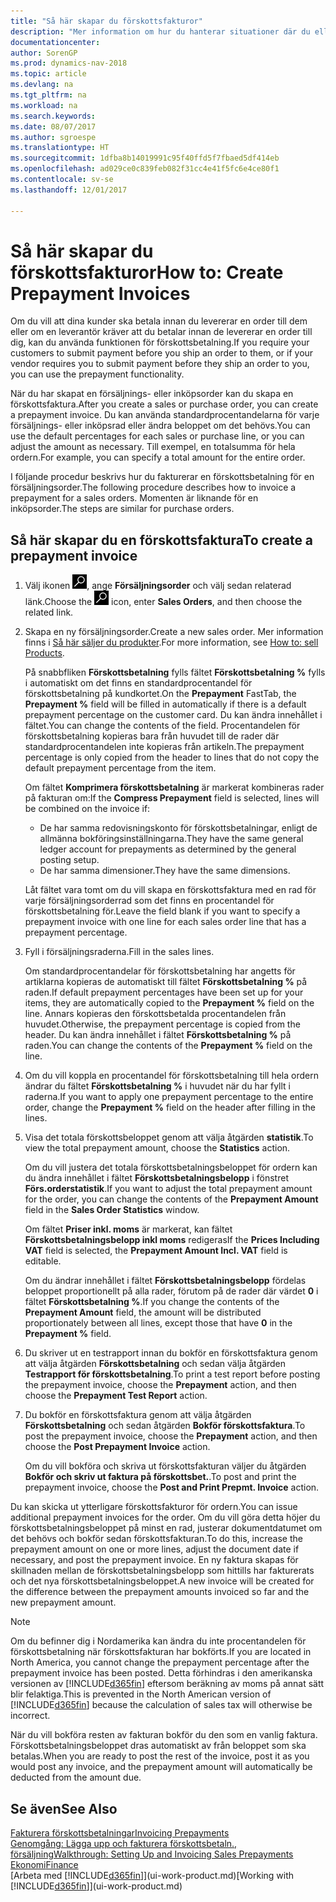 ```yaml
---
title: "Så här skapar du förskottsfakturor"
description: "Mer information om hur du hanterar situationer där du eller leverantören kräver förskottsbetalning."
documentationcenter: 
author: SorenGP
ms.prod: dynamics-nav-2018
ms.topic: article
ms.devlang: na
ms.tgt_pltfrm: na
ms.workload: na
ms.search.keywords: 
ms.date: 08/07/2017
ms.author: sgroespe
ms.translationtype: HT
ms.sourcegitcommit: 1dfba8b14019991c95f40ffd5f7fbaed5df414eb
ms.openlocfilehash: ad029ce0c839feb082f31cc4e41f5fc6e4ce80f1
ms.contentlocale: sv-se
ms.lasthandoff: 12/01/2017

---
```

# <a name="how-to-create-prepayment-invoices"></a><span data-ttu-id="a316b-103">Så här skapar du förskottsfakturor</span><span class="sxs-lookup"><span data-stu-id="a316b-103">How to: Create Prepayment Invoices</span></span>
<span data-ttu-id="a316b-104">Om du vill att dina kunder ska betala innan du levererar en order till dem eller om en leverantör kräver att du betalar innan de levererar en order till dig, kan du använda funktionen för förskottsbetalning.</span><span class="sxs-lookup"><span data-stu-id="a316b-104">If you require your customers to submit payment before you ship an order to them, or if your vendor requires you to submit payment before they ship an order to you, you can use the prepayment functionality.</span></span>  

<span data-ttu-id="a316b-105">När du har skapat en försäljnings- eller inköpsorder kan du skapa en förskottsfaktura.</span><span class="sxs-lookup"><span data-stu-id="a316b-105">After you create a sales or purchase order, you can create a prepayment invoice.</span></span> <span data-ttu-id="a316b-106">Du kan använda standardprocentandelarna för varje försäljnings- eller inköpsrad eller ändra beloppet om det behövs.</span><span class="sxs-lookup"><span data-stu-id="a316b-106">You can use the default percentages for each sales or purchase line, or you can adjust the amount as necessary.</span></span> <span data-ttu-id="a316b-107">Till exempel, en totalsumma för hela ordern.</span><span class="sxs-lookup"><span data-stu-id="a316b-107">For example, you can specify a total amount for the entire order.</span></span>  

<span data-ttu-id="a316b-108">I följande procedur beskrivs hur du fakturerar en förskottsbetalning för en försäljningsorder.</span><span class="sxs-lookup"><span data-stu-id="a316b-108">The following procedure describes how to invoice a prepayment for a sales orders.</span></span> <span data-ttu-id="a316b-109">Momenten är liknande för en inköpsorder.</span><span class="sxs-lookup"><span data-stu-id="a316b-109">The steps are similar for purchase orders.</span></span>  

## <a name="to-create-a-prepayment-invoice"></a><span data-ttu-id="a316b-110">Så här skapar du en förskottsfaktura</span><span class="sxs-lookup"><span data-stu-id="a316b-110">To create a prepayment invoice</span></span>  
1. <span data-ttu-id="a316b-111">Välj ikonen ![Söka efter sida eller rapport](media/ui-search/search_small.png "ikonen Söka efter sida eller rapport"), ange **Försäljningsorder** och välj sedan relaterad länk.</span><span class="sxs-lookup"><span data-stu-id="a316b-111">Choose the ![Search for Page or Report](media/ui-search/search_small.png "Search for Page or Report icon") icon, enter **Sales Orders**, and then choose the related link.</span></span>  
2. <span data-ttu-id="a316b-112">Skapa en ny försäljningsorder.</span><span class="sxs-lookup"><span data-stu-id="a316b-112">Create a new sales order.</span></span> <span data-ttu-id="a316b-113">Mer information finns i [Så här säljer du produkter](sales-how-sell-products.md).</span><span class="sxs-lookup"><span data-stu-id="a316b-113">For more information, see [How to: sell Products](sales-how-sell-products.md).</span></span>  

    <span data-ttu-id="a316b-114">På snabbfliken **Förskottsbetalning** fylls fältet **Förskottsbetalning %** fylls i automatiskt om det finns en standardprocentandel för förskottsbetalning på kundkortet.</span><span class="sxs-lookup"><span data-stu-id="a316b-114">On the **Prepayment** FastTab, the **Prepayment %** field will be filled in automatically if there is a default prepayment percentage on the customer card.</span></span> <span data-ttu-id="a316b-115">Du kan ändra innehållet i fältet.</span><span class="sxs-lookup"><span data-stu-id="a316b-115">You can change the contents of the field.</span></span> <span data-ttu-id="a316b-116">Procentandelen för förskottsbetalning kopieras bara från huvudet till de rader där standardprocentandelen inte kopieras från artikeln.</span><span class="sxs-lookup"><span data-stu-id="a316b-116">The prepayment percentage is only copied from the header to lines that do not copy the default prepayment percentage from the item.</span></span>  

    <span data-ttu-id="a316b-117">Om fältet **Komprimera förskottsbetalning** är markerat kombineras rader på fakturan om:</span><span class="sxs-lookup"><span data-stu-id="a316b-117">If the **Compress Prepayment** field is selected, lines will be combined on the invoice if:</span></span>  
    - <span data-ttu-id="a316b-118">De har samma redovisningskonto för förskottsbetalningar, enligt de allmänna bokföringsinställningarna.</span><span class="sxs-lookup"><span data-stu-id="a316b-118">They have the same general ledger account for prepayments as determined by the general posting setup.</span></span>  
    - <span data-ttu-id="a316b-119">De har samma dimensioner.</span><span class="sxs-lookup"><span data-stu-id="a316b-119">They have the same dimensions.</span></span>  

    <span data-ttu-id="a316b-120">Låt fältet vara tomt om du vill skapa en förskottsfaktura med en rad för varje försäljningsorderrad som det finns en procentandel för förskottsbetalning för.</span><span class="sxs-lookup"><span data-stu-id="a316b-120">Leave the field blank if you want to specify a prepayment invoice with one line for each sales order line that has a prepayment percentage.</span></span>  

3. <span data-ttu-id="a316b-121">Fyll i försäljningsraderna.</span><span class="sxs-lookup"><span data-stu-id="a316b-121">Fill in the sales lines.</span></span>  

    <span data-ttu-id="a316b-122">Om standardprocentandelar för förskottsbetalning har angetts för artiklarna kopieras de automatiskt till fältet **Förskottsbetalning %** på raden.</span><span class="sxs-lookup"><span data-stu-id="a316b-122">If default prepayment percentages have been set up for your items, they are automatically copied to the **Prepayment %** field on the line.</span></span> <span data-ttu-id="a316b-123">Annars kopieras den förskottsbetalda procentandelen från huvudet.</span><span class="sxs-lookup"><span data-stu-id="a316b-123">Otherwise, the prepayment percentage is copied from the header.</span></span> <span data-ttu-id="a316b-124">Du kan ändra innehållet i fältet **Förskottsbetalning %** på raden.</span><span class="sxs-lookup"><span data-stu-id="a316b-124">You can change the contents of the **Prepayment %** field on the line.</span></span>  
4. <span data-ttu-id="a316b-125">Om du vill koppla en procentandel för förskottsbetalning till hela ordern ändrar du fältet **Förskottsbetalning %** i huvudet när du har fyllt i raderna.</span><span class="sxs-lookup"><span data-stu-id="a316b-125">If you want to apply one prepayment percentage to the entire order, change the **Prepayment %** field on the header after filling in the lines.</span></span>  
5. <span data-ttu-id="a316b-126">Visa det totala förskottsbeloppet genom att välja åtgärden **statistik**.</span><span class="sxs-lookup"><span data-stu-id="a316b-126">To view the total prepayment amount, choose the **Statistics** action.</span></span>

    <span data-ttu-id="a316b-127">Om du vill justera det totala förskottsbetalningsbeloppet för ordern kan du ändra innehållet i fältet **Förskottsbetalningsbelopp** i fönstret **Förs.orderstatistik**.</span><span class="sxs-lookup"><span data-stu-id="a316b-127">If you want to adjust the total prepayment amount for the order, you can change the contents of the **Prepayment Amount** field in the **Sales Order Statistics** window.</span></span>  

    <span data-ttu-id="a316b-128">Om fältet **Priser inkl. moms** är markerat, kan fältet **Förskottsbetalningsbelopp inkl moms** redigeras</span><span class="sxs-lookup"><span data-stu-id="a316b-128">If the **Prices Including VAT** field is selected, the **Prepayment Amount Incl. VAT** field is editable.</span></span>  

    <span data-ttu-id="a316b-129">Om du ändrar innehållet i fältet **Förskottsbetalningsbelopp** fördelas beloppet proportionellt på alla rader, förutom på de rader där värdet **0** i fältet **Förskottsbetalning %**.</span><span class="sxs-lookup"><span data-stu-id="a316b-129">If you change the contents of the **Prepayment Amount** field, the amount will be distributed proportionately between all lines, except those that have **0** in the **Prepayment %** field.</span></span>  
6. <span data-ttu-id="a316b-130">Du skriver ut en testrapport innan du bokför en förskottsfaktura genom att välja åtgärden **Förskottsbetalning** och sedan välja åtgärden **Testrapport för förskottsbetalning**.</span><span class="sxs-lookup"><span data-stu-id="a316b-130">To print a test report before posting the prepayment invoice, choose the **Prepayment** action, and then choose the **Prepayment Test Report** action.</span></span>  
7. <span data-ttu-id="a316b-131">Du bokför en förskottsfaktura genom att välja åtgärden **Förskottsbetalning** och sedan åtgärden **Bokför förskottsfaktura**.</span><span class="sxs-lookup"><span data-stu-id="a316b-131">To post the prepayment invoice, choose the **Prepayment** action, and then choose the **Post Prepayment Invoice** action.</span></span>  

    <span data-ttu-id="a316b-132">Om du vill bokföra och skriva ut förskottsfakturan väljer du åtgärden **Bokför och skriv ut faktura på förskottsbet.**.</span><span class="sxs-lookup"><span data-stu-id="a316b-132">To post and print the prepayment invoice, choose the **Post and Print Prepmt. Invoice** action.</span></span>  

<span data-ttu-id="a316b-133">Du kan skicka ut ytterligare förskottsfakturor för ordern.</span><span class="sxs-lookup"><span data-stu-id="a316b-133">You can issue additional prepayment invoices for the order.</span></span> <span data-ttu-id="a316b-134">Om du vill göra detta höjer du förskottsbetalningsbeloppet på minst en rad, justerar dokumentdatumet om det behövs och bokför sedan förskottsfakturan.</span><span class="sxs-lookup"><span data-stu-id="a316b-134">To do this, increase the prepayment amount on one or more lines, adjust the document date if necessary, and post the prepayment invoice.</span></span> <span data-ttu-id="a316b-135">En ny faktura skapas för skillnaden mellan de förskottsbetalningsbelopp som hittills har fakturerats och det nya förskottsbetalningsbeloppet.</span><span class="sxs-lookup"><span data-stu-id="a316b-135">A new invoice will be created for the difference between the prepayment amounts invoiced so far and the new prepayment amount.</span></span>  

> [!NOTE]  
>  <span data-ttu-id="a316b-136">Om du befinner dig i Nordamerika kan ändra du inte procentandelen för förskottsbetalning när förskottsfakturan har bokförts.</span><span class="sxs-lookup"><span data-stu-id="a316b-136">If you are located in North America, you cannot change the prepayment percentage after the prepayment invoice has been posted.</span></span> <span data-ttu-id="a316b-137">Detta förhindras i den amerikanska versionen av [!INCLUDE[d365fin](includes/d365fin_md.md)] eftersom beräkning av moms på annat sätt blir felaktiga.</span><span class="sxs-lookup"><span data-stu-id="a316b-137">This is prevented in the North American version of [!INCLUDE[d365fin](includes/d365fin_md.md)] because the calculation of sales tax will otherwise be incorrect.</span></span>  

 <span data-ttu-id="a316b-138">När du vill bokföra resten av fakturan bokför du den som en vanlig faktura. Förskottsbetalningsbeloppet dras automatiskt av från beloppet som ska betalas.</span><span class="sxs-lookup"><span data-stu-id="a316b-138">When you are ready to post the rest of the invoice, post it as you would post any invoice, and the prepayment amount will automatically be deducted from the amount due.</span></span>  

## <a name="see-also"></a><span data-ttu-id="a316b-139">Se även</span><span class="sxs-lookup"><span data-stu-id="a316b-139">See Also</span></span>  
[<span data-ttu-id="a316b-140">Fakturera förskottsbetalningar</span><span class="sxs-lookup"><span data-stu-id="a316b-140">Invoicing Prepayments</span></span>](finance-invoice-prepayments.md)  
[<span data-ttu-id="a316b-141">Genomgång: Lägga upp och fakturera förskottsbetaln., försäljning</span><span class="sxs-lookup"><span data-stu-id="a316b-141">Walkthrough: Setting Up and Invoicing Sales Prepayments</span></span>](walkthrough-setting-up-and-invoicing-sales-prepayments.md)  
[<span data-ttu-id="a316b-142">Ekonomi</span><span class="sxs-lookup"><span data-stu-id="a316b-142">Finance</span></span>](finance.md)  
<span data-ttu-id="a316b-143">[Arbeta med [!INCLUDE[d365fin](includes/d365fin_md.md)]](ui-work-product.md)</span><span class="sxs-lookup"><span data-stu-id="a316b-143">[Working with [!INCLUDE[d365fin](includes/d365fin_md.md)]](ui-work-product.md)</span></span>

